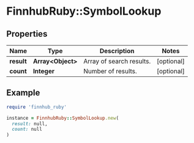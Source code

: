 # FinnhubRuby::SymbolLookup

## Properties

| Name | Type | Description | Notes |
| ---- | ---- | ----------- | ----- |
| **result** | **Array&lt;Object&gt;** | Array of search results. | [optional] |
| **count** | **Integer** | Number of results. | [optional] |

## Example

```ruby
require 'finnhub_ruby'

instance = FinnhubRuby::SymbolLookup.new(
  result: null,
  count: null
)
```

